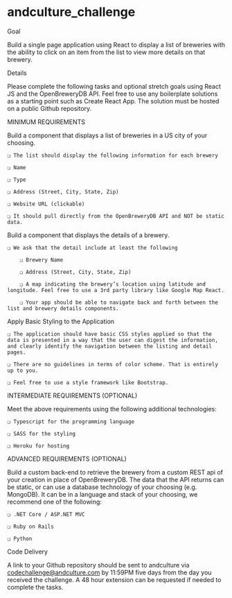 # andculture_challenge

Goal

Build a single page application using React to display a list of breweries with the ability to click on an item from the list to view more details on that brewery.


Details

Please complete the following tasks and optional stretch goals using React JS and the OpenBreweryDB API. Feel free to use any boilerplate solutions as a starting point such as Create React App. The solution must be hosted on a public Github repository.

MINIMUM REQUIREMENTS

Build a component that displays a list of breweries in a US city of your choosing.
  
	❏ The list should display the following information for each brewery
  
	❏ Name
  
	❏ Type
  
	❏ Address (Street, City, State, Zip)
  
	❏ Website URL (clickable)
  
	❏ It should pull directly from the OpenBreweryDB API and NOT be static data.

Build a component that displays the details of a brewery.
  
	❏ We ask that the detail include at least the following
		
		❏ Brewery Name
		
		❏ Address (Street, City, State, Zip)

		❏ A map indicating the brewery’s location using latitude and longitude. Feel free to use a 3rd party library like Google Map React.
		
		❏ Your app should be able to navigate back and forth between the list and brewery details components.


Apply Basic Styling to the Application

	❏ The application should have basic CSS styles applied so that the data is presented in a way that the user can digest the information, and clearly identify the navigation between the listing and detail pages.
	
	❏ There are no guidelines in terms of color scheme. That is entirely up to you.
	
	❏ Feel free to use a style framework like Bootstrap.


INTERMEDIATE REQUIREMENTS (OPTIONAL)

Meet the above requirements using the following additional technologies:

	❏ Typescript for the programming language

	❏ SASS for the styling
	
	❏ Heroku for hosting


ADVANCED REQUIREMENTS (OPTIONAL)

Build a custom back-end to retrieve the brewery from a custom REST api of your creation in place of OpenBreweryDB. The data that the API returns can be static, or can use a database technology of your choosing (e.g. MongoDB). It can be in a language and stack of your choosing, we recommend one of the following:

	❏ .NET Core / ASP.NET MVC
	
	❏ Ruby on Rails
	
	❏ Python


Code Delivery

A link to your Github repository should be sent to andculture via codechallenge@andculture.com by 11:59PM five days from the day you received the challenge. A 48 hour extension can be requested if needed to complete the tasks.
